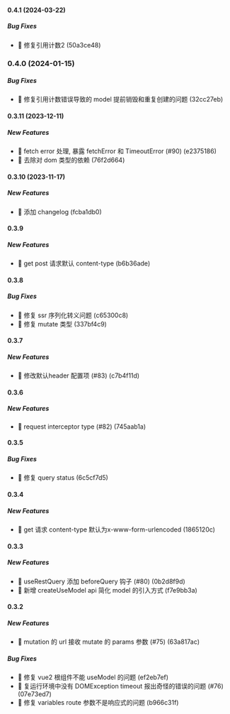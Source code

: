 #### 0.4.1 (2024-03-22)

##### Bug Fixes

*  🐛 修复引用计数2 (50a3ce48)

### 0.4.0 (2024-01-15)

##### Bug Fixes

*  🐛 修复引用计数错误导致的 model 提前销毁和重复创建的问题 (32cc27eb)

#### 0.3.11 (2023-12-11)

##### New Features

*  🎸 fetch error 处理, 暴露 fetchError 和 TimeoutError (#90) (e2375186)
*  🎸 去除对 dom 类型的依赖 (76f2d664)

#### 0.3.10 (2023-11-17)

##### New Features

*  🎸 添加 changelog (fcba1db0)

#### 0.3.9

##### New Features

*  🎸 get post 请求默认 content-type (b6b36ade)

#### 0.3.8

##### Bug Fixes

*  🐛 修复 ssr 序列化转义问题 (c65300c8)
*  🐛 修复 mutate 类型 (337bf4c9)

#### 0.3.7

##### New Features

*  🎸 修改默认header 配置项 (#83) (c7b4f11d)

#### 0.3.6

##### New Features

*  🎸 request interceptor type (#82) (745aab1a)

#### 0.3.5

##### Bug Fixes

*  🐛 修复 query status (6c5cf7d5)

#### 0.3.4

##### New Features

*  🎸 get 请求 content-type 默认为x-www-form-urlencoded (1865120c)

#### 0.3.3

##### New Features

*  🎸 useRestQuery 添加 beforeQuery 钩子 (#80) (0b2d8f9d)
*  🎸 新增 createUseModel api 简化 model 的引入方式 (f7e9bb3a)

#### 0.3.2

##### New Features

*  🎸 mutation 的 url 接收 mutate 的 params 参数 (#75) (63a817ac)

##### Bug Fixes

*  🐛 修复 vue2 根组件不能 useModel 的问题 (ef2eb7ef)
*  🐛 复运行环境中没有 DOMException timeout 报出奇怪的错误的问题 (#76) (07e73ed7)
*  🐛 修复 variables route 参数不是响应式的问题 (b966c31f)
